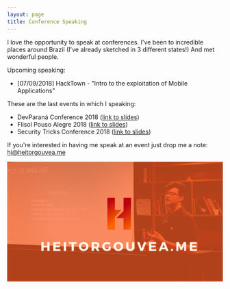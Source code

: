 ```yaml
---
layout: page
title: Conference Speaking
---
```


I love the opportunity to speak at conferences. I've been to incredible places around Brazil (I've already sketched in 3 different states!) And met wonderful people.

Upcoming speaking:

- [07/09/2018] HackTown - "Intro to the exploitation of Mobile Applications"

These are the last events in which I speaking:

- DevParaná Conference 2018 ([link to slides](https://docs.google.com/presentation/d/1QYn_4mN0N6qYxmtqo1mYGgcWyD47lsl-TlLR1XA3PaE/edit#slide=id.g3e899e9c12_1_13))
- Flisol Pouso Alegre 2018 ([link to slides](https://slides.com/gouveaheitor/pentest-em-apps-mobile#/))
- Security Tricks Conference 2018 ([link to slides](https://slides.com/gouveaheitor/anonimato-digital-com-tor#/))

If you're interested in having me speak at an event just drop me a note: hi@heitorgouvea.me

![](/images/photos/heitor-gouvea.png)
